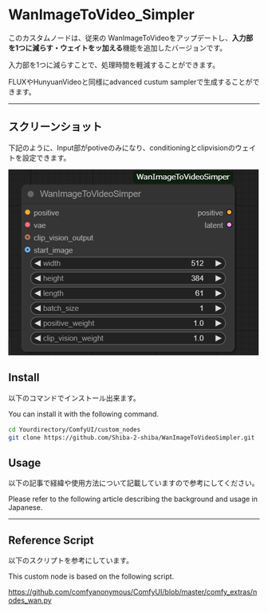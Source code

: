 # WanImageToVideo_Simpler

このカスタムノードは、従来の WanImageToVideoをアップデートし、**入力部を1つに減らす・ウェイトをッ加える**機能を追加したバージョンです。  


入力部を1つに減らすことで、処理時間を軽減することができます。


FLUXやHunyuanVideoと同様にadvanced custum samplerで生成することができます。


---
## スクリーンショット

下記のように、Input部がpotiveのみになり、conditioningとclipvisionのウェイトを設定できます。


![WanImageToVideo](https://github.com/Shiba-2-shiba/WanImageToVideoSimpler/blob/main/img1.png)


## Install


以下のコマンドでインストール出来ます。

You can install it with the following command.


```bash
cd Yourdirectory/ComfyUI/custom_nodes
git clone https://github.com/Shiba-2-shiba/WanImageToVideoSimpler.git

```

## Usage
以下の記事で経緯や使用方法について記載していますので参考にしてください。

Please refer to the following article describing the background and usage in Japanese.



---
## Reference Script
以下のスクリプトを参考にしています。

This custom node is based on the following script.

https://github.com/comfyanonymous/ComfyUI/blob/master/comfy_extras/nodes_wan.py
